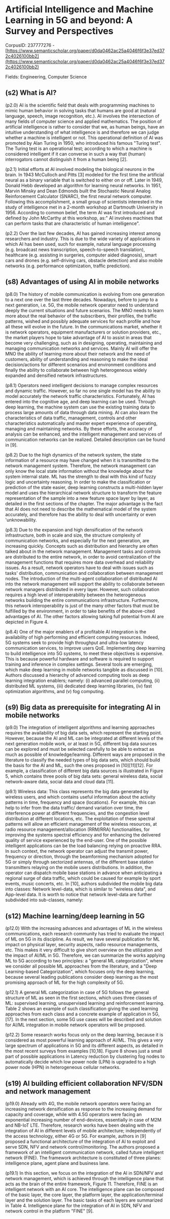 # Artificial Intelligence and Machine Learning in 5G and beyond: A Survey and Perspectives

CorpusID: 237777276 - [https://www.semanticscholar.org/paper/d0da0462ac25a4046f6f3e37ed372c4026100bb2](https://www.semanticscholar.org/paper/d0da0462ac25a4046f6f3e37ed372c4026100bb2)

Fields: Engineering, Computer Science

## (s2) What is AI?
(p2.0) AI is the scientific field that deals with programming machines to mimic human behavior in solving tasks that humans are good at (natural language, speech, image recognition, etc.). AI involves the intersection of many fields of computer science and applied mathematics. The position of artificial intelligence is rather to consider that we, as human beings, have an intuitive understanding of what intelligence is and therefore we can judge whether a machine is intelligent or not. This operational definition of AI was promoted by Alan Turing in 1950, who introduced his famous "Turing test". The Turing test is an operational test; according to which a machine is considered intelligent if it can converse in such a way that (human) interrogators cannot distinguish it from a human being [2].

(p2.1) Initial efforts at AI involved modeling the biological neurons in the brain. In 1943 McCulloch and Pitts [3] modeled for the first time the artificial neural as a binary variable that is switched to either on or off. Later in 1949, Donald Hebb developed an algorithm for learning neural networks. In 1951, Marvin Minsky and Dean Edmonds built the Stochastic Neural Analog Reinforcement Calculator (SNARC), the first neural network computer. Following this accomplishment, a small group of scientists interested in the study of intelligence met in a 2-month workshop at Dartmouth University in 1956. According to common belief, the term AI was first introduced and defined by John McCarthy at this workshop, as:" AI involves machines that can perform tasks that are characteristic of human intelligence".

(p2.2) Over the last few decades, AI has gained increasing interest among researchers and industry. This is due to the wide variety of applications in which AI has been used, such for example, natural language processing (e.g. broadcast news transcription, speech-to-speech translation), healthcare (e.g. assisting in surgeries, computer aided diagnosis), smart cars and drones (e.g. self-driving cars, obstacle detection) and also mobile networks (e.g. performance optimization, traffic prediction).
## (s8) Advantages of using AI in mobile networks
(p8.0) The history of mobile communication is evolving from one generation to a next one over the last three decades. Nowadays, before to jump to a next generation, i.e. 5G, the mobile network operator need to understand deeply the current situations and future scenarios. The MNO needs to learn more about the real behavior of the subscribers, their profiles, the traffic patterns, wished and possibly adequate services for each profile and how all these will evolve in the future. In the communications market, whether it is network operators, equipment manufacturers or solution providers, etc., the market players hope to take advantage of AI to assist in areas that become very challenging, such as in designing, operating, maintaining and managing communication networks and services. Mainly AI will offer the MNO the ability of learning more about their network and the need of customers, ability of understanding and reasoning to make the ideal decision/actions for different scenarios and environment conditions and finally the ability to collaborate between high heterogeneous widely expanded and densified network infrastructures.

(p8.1) Operators need intelligent decisions to manage complex resources and dynamic traffic. However, so far no one single model has the ability to model accurately the network traffic characteristics. Fortunately, AI has entered into the cognitive age, and deep learning can be used. Through deep learning, the machine system can use the existing training data to process large amounts of data through data mining. AI can also learn the characteristics of data traffic, management, controls and other characteristics automatically and master expert experience of operating, managing and maintaining networks. By these efforts, the accuracy of analysis can be enhanced, and the intelligent management and services of communication networks can be realized. Detailed description can be found in [9].

(p8.2) Due to the high dynamics of the network system, the state information of a resource may have changed when it is transmitted to the network management system. Therefore, the network management can only know the local state information without the knowledge about the system internal state. ML has the strength to deal with this kind of fuzzy logic and uncertainty reasoning. In order to make the classification or prediction of the state easier, deep learning constructs a multi-hidden layer model and uses the hierarchical network structure to transform the feature representation of the sample into a new feature space layer by layer, as detailed in the first sections of the chapter. The major advantage is the fact that AI does not need to describe the mathematical model of the system accurately, and therefore has the ability to deal with uncertainty or even 'unknowability.

(p8.3) Due to the expansion and high densification of the network infrastructure, both in scale and size, the structure complexity of communication networks, and especially for the next generation, are increasing quickly. Concepts such as distribution and hierarchy are often talked about in the network management. Management tasks and controls are distributed to the entire network, in order to avoid centralization of the management functions that requires more data overhead and reliability issues. As a result, network operators have to deal with issues such as tasks' distribution, communication and collaboration between management nodes. The introduction of the multi-agent collaboration of distributed AI into the network management will support the ability to collaborate between network managers distributed in every layer. However, such collaboration requires a high level of interoperability between the heterogeneous networks building the entire communications infrastructure. Furthermore, this network interoperability is just of the many other factors that must be fulfilled by the environment, in order to take benefits of the above-cited advantages of AI. The other factors allowing taking full potential from AI are depicted in Figure 4.

(p8.4) One of the major enablers of a profitable AI integration is the availability of high performing and efficient computing resources. Indeed, 5G systems seek to provide high throughput and ultra-low latency communication services, to improve users QoE. Implementing deep learning to build intelligence into 5G systems, to meet these objectives is expensive. This is because powerful hardware and software is required to support training and inference in complex settings. Several tools are emerging, which make deep learning in mobile networks tangible as discussed in [10]. Authors discussed a hierarchy of advanced computing tools as deep learning integration enablers; namely: (i) advanced parallel computing, (ii) distributed ML systems, (iii) dedicated deep learning libraries, (iv) fast optimization algorithms, and (v) fog computing.
## (s9) Big data as prerequisite for integrating AI in mobile networks
(p9.0) The integration of intelligent algorithms and learning approaches requires the availability of big data sets, which represent the starting point. However, because the AI and ML can be integrated at different levels of the next generation mobile work, or at least in 5G, different big data sources can be explored and must be selected carefully to be able to extract as much as possible of knowledge/learning. Different ways are proposed in the literature to classify the needed types of big data sets, which should build the basis for the AI and ML, such the ones proposed in [10][11][12]. For example, a classification of different big data sources is illustrated in Figure 5, which contains three pools of big data sets: general wireless data, social network-aware data, social data and cloud data [11].

(p9.1) Wireless data: This class represents the big data generated by wireless users, and which contains useful information about the activity patterns in time, frequency and space (locations). For example, this can help to infer from the data traffic/ demand variation over time, the interference power at different frequencies, and the congestion level distribution at different locations, etc. The exploitation of these spectral patterns will allow an efficient management of the wireless resources, at radio resource management/allocation (RRM/RRA) functionalities, for improving the systems spectral efficiency and for enhancing the delivered quality of service experienced by the end-user. One of the possible intelligent applications can be the load balancing relying on proactive RRA. In such context, the network operator can adjust the transmit power, frequency or direction, through the beamforming mechanism adopted for 5G or simply through sectorized antennas, of the different base station transmitters relaying on the mobile users distributions. In addition, the operator can dispatch mobile base stations in advance when anticipating a regional surge of data traffic, which could be caused for example by sport events, music concerts, etc. In [10], authors subdivided the mobile big data into classes: Network level-data, which is similar to "wireless data", and App-level data. It is worth to notice that network level-data are further subdivided into sub-classes, namely:
## (s12) Machine learning/deep learning in 5G
(p12.0) With the increasing advances and advantages of ML in the wireless communications, each research community has tried to evaluate the impact of ML on 5G in its discipline. As result, we have several publication for ML impact on physical layer, security aspects, radio resource managements, etc. This makes it very difficult to give short overview on the utilization and the impact of AI/ML in 5G. Therefore, we can summarize the works applying ML to 5G according to two principles: a "general ML categorization", where we consider all possible ML approaches from the literature, and a "Deep Learning-based Categorization", which focuses only the deep learning, because several leading publications consider deep learning as the most promising approach of ML for the high complexity of 5G.

(p12.1) A general ML categorization in case of 5G follows the general structure of ML as seen in the first sections, which uses three classes of ML: supervised learning, unsupervised learning and reinforcement learning. Table 2 shows an example of such classification giving the used learning approaches from each class and a concrete example of application in 5G, [17]. In the next section, some 5G use cases will be described and solution for AI/ML integration in mobile network operators will be proposed.

(p12.2) Some research works focus only on the deep learning, because it is considered as most powerful learning approach of AI/ML. This gives a very large spectrum of applications in 5G and its different aspects, as detailed in the most recent surveys from examples [10,18]. Figure 8 shows just a small part of possible applications in Latency reduction by clustering fog nodes to automatically decide which low power node (LPN) is upgraded to a high power node (HPN) in heterogeneous cellular networks.
## (s19) AI building efficient collaboration NFV/SDN and network management
(p19.0) Already with 4G, the mobile network operators were facing an increasing network densification as response to the increasing demand for capacity and coverage, while with 4.5G operators were facing an exponential increasing number of end-devices, essentially in case of M2M and NB-IoT LTE. Therefore, research works have been dealing with the integration of AI in different levels of mobile architecture; independently of the access technology, either 4G or 5G. For example, authors in [9] proposed a functional architecture of the integration of AI to exploit and serve SDN, NFV and network control/monitoring. The authors proposed a framework of an intelligent communication network, called future intelligent network (FINE). The framework architecture is constituted of three planes: intelligence plane, agent plane and business lane.

(p19.1) In this section, we focus on the integration of the AI in SDN/NFV and network management, which is achieved through the intelligence plane that acts as the brain of the entire framework, Figure 11. Therefore, FINE is an intelligent network with an AI core. The intelligence plane can be composed of the basic layer, the core layer, the platform layer, the application/terminal layer and the solution layer. The basic tasks of each layers are summarized in Table 4. Intelligence plane for the integration of AI in SDN, NFV and network control in the platform "FINE" [9].
